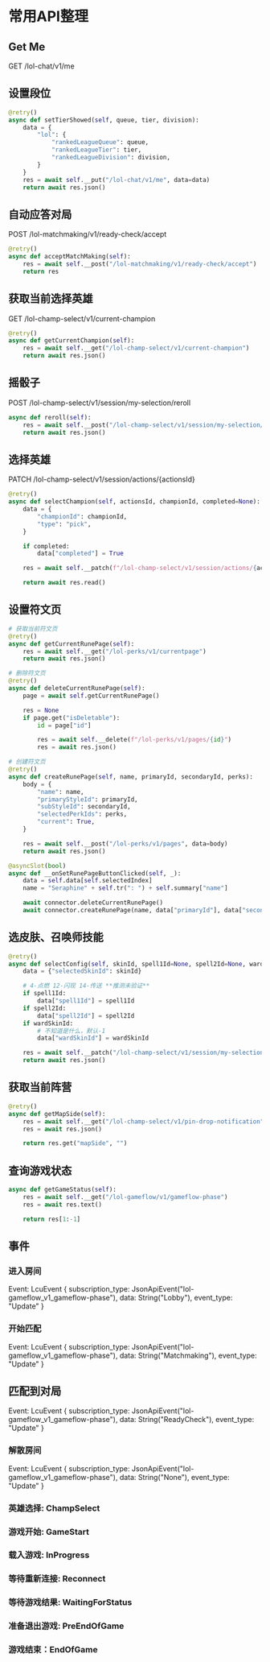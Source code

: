 # 常用API整理

## Get Me

GET /lol-chat/v1/me

## 设置段位

```python
@retry()
async def setTierShowed(self, queue, tier, division):
    data = {
        "lol": {
            "rankedLeagueQueue": queue,
            "rankedLeagueTier": tier,
            "rankedLeagueDivision": division,
        }
    }
    res = await self.__put("/lol-chat/v1/me", data=data)
    return await res.json()
```

## 自动应答对局

POST /lol-matchmaking/v1/ready-check/accept

```python
@retry()
async def acceptMatchMaking(self):
    res = await self.__post("/lol-matchmaking/v1/ready-check/accept")
    return res
```

## 获取当前选择英雄

GET  /lol-champ-select/v1/current-champion

```python
@retry()
async def getCurrentChampion(self):
    res = await self.__get("/lol-champ-select/v1/current-champion")
    return await res.json()
```

## 摇骰子
POST /lol-champ-select/v1/session/my-selection/reroll

```python
async def reroll(self):
    res = await self.__post("/lol-champ-select/v1/session/my-selection/reroll")
    return await res.json()
```

## 选择英雄

PATCH /lol-champ-select/v1/session/actions/{actionsId}

```python
@retry()
async def selectChampion(self, actionsId, championId, completed=None):
    data = {
        "championId": championId,
        "type": "pick",
    }

    if completed:
        data["completed"] = True

    res = await self.__patch(f"/lol-champ-select/v1/session/actions/{actionsId}", data=data)

    return await res.read()
```

## 设置符文页

```python
# 获取当前符文页
@retry()
async def getCurrentRunePage(self):
    res = await self.__get("/lol-perks/v1/currentpage")
    return await res.json()

# 删除符文页
@retry()
async def deleteCurrentRunePage(self):
    page = await self.getCurrentRunePage()

    res = None
    if page.get("isDeletable"):
        id = page["id"]

        res = await self.__delete(f"/lol-perks/v1/pages/{id}")
        res = await res.json()

# 创建符文页
@retry()
async def createRunePage(self, name, primaryId, secondaryId, perks):
    body = {
        "name": name,
        "primaryStyleId": primaryId,
        "subStyleId": secondaryId,
        "selectedPerkIds": perks,
        "current": True,
    }

    res = await self.__post("/lol-perks/v1/pages", data=body)
    return await res.json()

@asyncSlot(bool)
async def __onSetRunePageButtonClicked(self, _):
    data = self.data[self.selectedIndex]
    name = "Seraphine" + self.tr(": ") + self.summary["name"]

    await connector.deleteCurrentRunePage()
    await connector.createRunePage(name, data["primaryId"], data["secondaryId"], data["perks"])
```


## 选皮肤、召唤师技能

```python
@retry()
async def selectConfig(self, skinId, spell1Id=None, spell2Id=None, wardSkinId=None):
    data = {"selectedSkinId": skinId}

    # 4-点燃 12-闪现 14-传送 **推测未验证**
    if spell1Id:
        data["spell1Id"] = spell1Id
    if spell2Id:
        data["spell2Id"] = spell2Id
    if wardSkinId:
        # 不知道是什么，默认-1
        data["wardSkinId"] = wardSkinId

    res = await self.__patch("/lol-champ-select/v1/session/my-selection", data)
    return await res.json()
```


## 获取当前阵营

```python
@retry()
async def getMapSide(self):
    res = await self.__get("/lol-champ-select/v1/pin-drop-notification")
    res = await res.json()

    return res.get("mapSide", "")
```


## 查询游戏状态

```python
async def getGameStatus(self):
    res = await self.__get("/lol-gameflow/v1/gameflow-phase")
    res = await res.text()

    return res[1:-1]
```


## 事件

### 进入房间
Event: LcuEvent { subscription_type: JsonApiEvent("lol-gameflow_v1_gameflow-phase"), data: String("Lobby"), event_type: "Update" }

### 开始匹配
Event: LcuEvent { subscription_type: JsonApiEvent("lol-gameflow_v1_gameflow-phase"), data: String("Matchmaking"), event_type: "Update" }

## 匹配到对局
Event: LcuEvent { subscription_type: JsonApiEvent("lol-gameflow_v1_gameflow-phase"), data: String("ReadyCheck"), event_type: "Update" }

### 解散房间
Event: LcuEvent { subscription_type: JsonApiEvent("lol-gameflow_v1_gameflow-phase"), data: String("None"), event_type: "Update" }

### 英雄选择: ChampSelect
### 游戏开始: GameStart
### 载入游戏: InProgress
### 等待重新连接: Reconnect
### 等待游戏结果: WaitingForStatus
### 准备退出游戏: PreEndOfGame
### 游戏结束：EndOfGame
